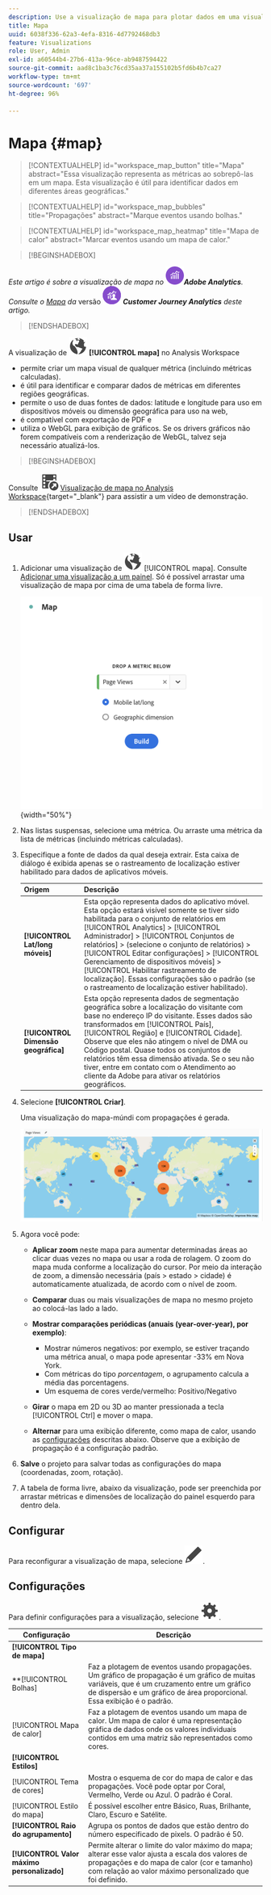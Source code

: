 ```yaml
---
description: Use a visualização de mapa para plotar dados em uma visualização de mapa geográfico.
title: Mapa
uuid: 6038f336-62a3-4efa-8316-4d7792468db3
feature: Visualizations
role: User, Admin
exl-id: a60544b4-27b6-413a-96ce-ab9487594422
source-git-commit: aad8c1ba3c76cd35aa37a155102b5fd6b4b7ca27
workflow-type: tm+mt
source-wordcount: '697'
ht-degree: 96%

---
```


# Mapa {#map}

<!-- markdownlint-disable MD034 -->

<!-- markdownlint-disable MD034 -->

>[!CONTEXTUALHELP]
>id="workspace_map_button"
>title="Mapa"
>abstract="Essa visualização representa as métricas ao sobrepô-las em um mapa. Esta visualização é útil para identificar dados em diferentes áreas geográficas."

<!-- markdownlint-enable MD034 -->

<!-- markdownlint-disable MD034 -->

>[!CONTEXTUALHELP]
>id="workspace_map_bubbles"
>title="Propagações"
>abstract="Marque eventos usando bolhas."

<!-- markdownlint-enable MD034 -->

<!-- markdownlint-disable MD034 -->

>[!CONTEXTUALHELP]
>id="workspace_map_heatmap"
>title="Mapa de calor"
>abstract="Marcar eventos usando um mapa de calor."

<!-- markdownlint-enable MD034 -->


>[!BEGINSHADEBOX]

_Este artigo é sobre a visualização de mapa no_ ![AdobeAnalytics](/help/assets/icons/AdobeAnalytics.svg) _&#x200B;**Adobe Analytics**._<br/>_Consulte o [Mapa](https://experienceleague.adobe.com/pt-br/docs/analytics-platform/using/cja-workspace/visualizations/map) da_ versão ![CustomerJourneyAnalytics](/help/assets/icons/CustomerJourneyAnalytics.svg) _&#x200B;**Customer Journey Analytics** deste artigo._

>[!ENDSHADEBOX]



A visualização de ![Globo](/help/assets/icons/Globe.svg) **[!UICONTROL mapa]** no Analysis Workspace

* permite criar um mapa visual de qualquer métrica (incluindo métricas calculadas).
* é útil para identificar e comparar dados de métricas em diferentes regiões geográficas.
* permite o uso de duas fontes de dados: latitude e longitude para uso em dispositivos móveis ou dimensão geográfica para uso na web,
* é compatível com exportação de PDF e
* utiliza o WebGL para exibição de gráficos. Se os drivers gráficos não forem compatíveis com a renderização de WebGL, talvez seja necessário atualizá-los.


>[!BEGINSHADEBOX]

Consulte ![VideoCheckedOut](/help/assets/icons/VideoCheckedOut.svg) [Visualização de mapa no Analysis Workspace](https://video.tv.adobe.com/v/30791/?quality=12&captions=por_br){target="_blank"} para assistir a um vídeo de demonstração.

>[!ENDSHADEBOX]


## Usar

1. Adicionar uma visualização de ![Map](/help/assets/icons/Globe.svg) [!UICONTROL mapa]. Consulte [Adicionar uma visualização a um painel](freeform-analysis-visualizations.md#add-visualizations-to-a-panel). Só é possível arrastar uma visualização de mapa por cima de uma tabela de forma livre.

   ![Configuração do mapa](assets/map-configuration.png){width="50%"}

1. Nas listas suspensas, selecione uma métrica. Ou arraste uma métrica da lista de métricas (incluindo métricas calculadas).
1. Especifique a fonte de dados da qual deseja extrair. Esta caixa de diálogo é exibida apenas se o rastreamento de localização estiver habilitado para dados de aplicativos móveis.

   | Origem | Descrição |
   | --- | --- |
   | **[!UICONTROL Lat/long móveis]** | Esta opção representa dados do aplicativo móvel. Esta opção estará visível somente se tiver sido habilitada para o conjunto de relatórios em [!UICONTROL Analytics] > [!UICONTROL Administrador] > [!UICONTROL Conjuntos de relatórios] > (selecione o conjunto de relatórios) > [!UICONTROL Editar configurações] >  [!UICONTROL Gerenciamento de dispositivos móveis] > [!UICONTROL Habilitar rastreamento de localização]. Essas configurações são o padrão (se o rastreamento de localização estiver habilitado). |
   | **[!UICONTROL Dimensão geográfica]** | Esta opção representa dados de segmentação geográfica sobre a localização do visitante com base no endereço IP do visitante. Esses dados são transformados em [!UICONTROL País], [!UICONTROL Região] e [!UICONTROL Cidade]. Observe que eles não atingem o nível de DMA ou Código postal. Quase todos os conjuntos de relatórios têm essa dimensão ativada. Se o seu não tiver, entre em contato com o Atendimento ao cliente da Adobe para ativar os relatórios geográficos. |

1. Selecione **[!UICONTROL Criar]**.

   Uma visualização do mapa-múndi com propagações é gerada.

   ![](assets/bubble-world-view.png)

1. Agora você pode:

   * **Aplicar zoom** neste mapa para aumentar determinadas áreas ao clicar duas vezes no mapa ou usar a roda de rolagem. O zoom do mapa muda conforme a localização do cursor. Por meio da interação de zoom, a dimensão necessária (país > estado > cidade) é automaticamente atualizada, de acordo com o nível de zoom.
   * **Comparar** duas ou mais visualizações de mapa no mesmo projeto ao colocá-las lado a lado.
   * **Mostrar comparações periódicas (anuais (year-over-year), por exemplo)**:

      * Mostrar números negativos: por exemplo, se estiver traçando uma métrica anual, o mapa pode apresentar -33% em Nova York.
      * Com métricas do tipo *porcentagem*, o agrupamento calcula a média das porcentagens.
      * Um esquema de cores verde/vermelho: Positivo/Negativo

   * **Girar** o mapa em 2D ou 3D ao manter pressionada a tecla [!UICONTROL Ctrl] e mover o mapa.

   * **Alternar** para uma exibição diferente, como mapa de calor, usando as [configurações](/help/analyze/analysis-workspace/visualizations/map-visualization.md#section_5F89C620A6AA42BC8E0955478B3A427E) descritas abaixo. Observe que a exibição de propagação é a configuração padrão.

1. **Salve** o projeto para salvar todas as configurações do mapa (coordenadas, zoom, rotação).
1. A tabela de forma livre, abaixo da visualização, pode ser preenchida por arrastar métricas e dimensões de localização do painel esquerdo para dentro dela.



## Configurar

Para reconfigurar a visualização de mapa, selecione ![Editar](/help/assets/icons/Edit.svg).


## Configurações 

Para definir configurações para a visualização, selecione ![Configuração](/help/assets/icons/Setting.svg).

| Configuração | Descrição |
|--- |--- |
| **[!UICONTROL Tipo de mapa]** | |
| **[!UICONTROL Bolhas] | Faz a plotagem de eventos usando propagações. Um gráfico de propagação é um gráfico de muitas variáveis, que é um cruzamento entre um gráfico de dispersão e um gráfico de área proporcional. Essa exibição é o padrão. |
| [!UICONTROL Mapa de calor] | Faz a plotagem de eventos usando um mapa de calor. Um mapa de calor é uma representação gráfica de dados onde os valores individuais contidos em uma matriz são representados como cores. |
| **[!UICONTROL Estilos]** | |
| [!UICONTROL Tema de cores] | Mostra o esquema de cor do mapa de calor e das propagações. Você pode optar por Coral, Vermelho, Verde ou Azul. O padrão é Coral. |
| [!UICONTROL Estilo do mapa] | É possível escolher entre Básico, Ruas, Brilhante, Claro, Escuro e Satélite. |
| **[!UICONTROL Raio do agrupamento]** | Agrupa os pontos de dados que estão dentro do número especificado de pixels. O padrão é 50. |
| **[!UICONTROL Valor máximo personalizado]** | Permite alterar o limite do valor máximo do mapa; alterar esse valor ajusta a escala dos valores de propagações e do mapa de calor (cor e tamanho) com relação ao valor máximo personalizado que foi definido. |

<!--
## Build a time-parting heatmap

Here is a video on the topic:

>[!VIDEO](https://video.tv.adobe.com/v/35004/?quality=12&captions=por_br)

-->

